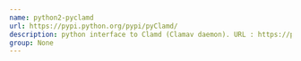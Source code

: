 ```yaml
---
name: python2-pyclamd
url: https://pypi.python.org/pypi/pyClamd/
description: python interface to Clamd (Clamav daemon). URL : https://pypi.python.org/pypi/pyClamd/ Groups : None
group: None
---
```

